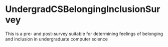 # UndergradCSBelongingInclusionSurvey
This is a pre- and post-survey suitable for determining feelings of belonging and inclusion in undergraduate computer science
